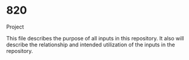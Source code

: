 # 820
Project

This file describes the purpose of all inputs in this repository. It also will describe the relationship and intended utilization of the inputs in the repository. 
